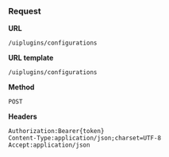 ### Request

**URL**

`/uiplugins/configurations`

**URL template**

`/uiplugins/configurations`

**Method**

`POST`

**Headers**

`Authorization:Bearer{token}`  
`Content-Type:application/json;charset=UTF-8`  
`Accept:application/json`  
